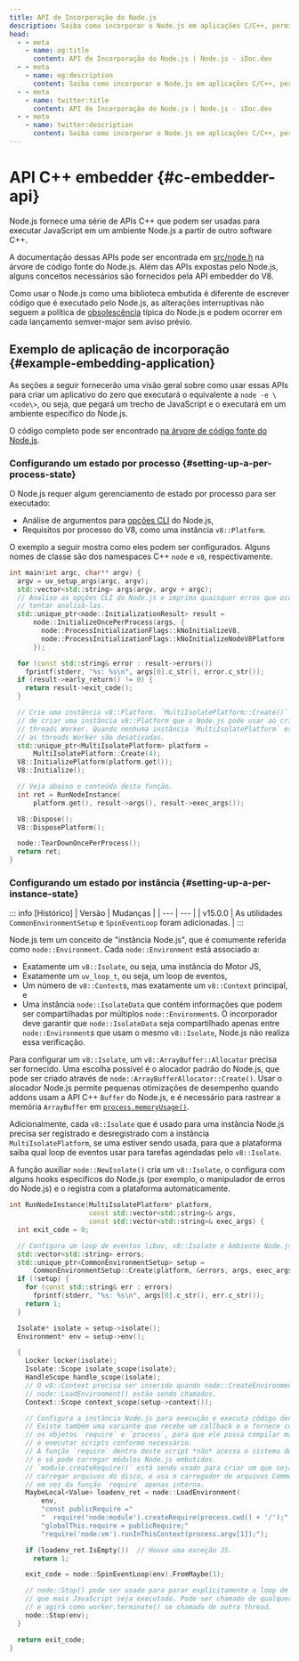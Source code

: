 ```yaml
---
title: API de Incorporação do Node.js
description: Saiba como incorporar o Node.js em aplicações C/C++, permitindo que os desenvolvedores utilizem o runtime JavaScript do Node.js dentro de suas aplicações nativas.
head:
  - - meta
    - name: og:title
      content: API de Incorporação do Node.js | Node.js - iDoc.dev
  - - meta
    - name: og:description
      content: Saiba como incorporar o Node.js em aplicações C/C++, permitindo que os desenvolvedores utilizem o runtime JavaScript do Node.js dentro de suas aplicações nativas.
  - - meta
    - name: twitter:title
      content: API de Incorporação do Node.js | Node.js - iDoc.dev
  - - meta
    - name: twitter:description
      content: Saiba como incorporar o Node.js em aplicações C/C++, permitindo que os desenvolvedores utilizem o runtime JavaScript do Node.js dentro de suas aplicações nativas.
---
```



# API C++ embedder {#c-embedder-api}

Node.js fornece uma série de APIs C++ que podem ser usadas para executar JavaScript em um ambiente Node.js a partir de outro software C++.

A documentação dessas APIs pode ser encontrada em [src/node.h](https://github.com/nodejs/node/blob/HEAD/src/node.h) na árvore de código fonte do Node.js. Além das APIs expostas pelo Node.js, alguns conceitos necessários são fornecidos pela API embedder do V8.

Como usar o Node.js como uma biblioteca embutida é diferente de escrever código que é executado pelo Node.js, as alterações interruptivas não seguem a política de [obsolescência](/pt/nodejs/api/deprecations) típica do Node.js e podem ocorrer em cada lançamento semver-major sem aviso prévio.

## Exemplo de aplicação de incorporação {#example-embedding-application}

As seções a seguir fornecerão uma visão geral sobre como usar essas APIs para criar um aplicativo do zero que executará o equivalente a `node -e \<code\>`, ou seja, que pegará um trecho de JavaScript e o executará em um ambiente específico do Node.js.

O código completo pode ser encontrado [na árvore de código fonte do Node.js](https://github.com/nodejs/node/blob/HEAD/test/embedding/embedtest.cc).

### Configurando um estado por processo {#setting-up-a-per-process-state}

O Node.js requer algum gerenciamento de estado por processo para ser executado:

- Análise de argumentos para [opções CLI](/pt/nodejs/api/cli) do Node.js,
- Requisitos por processo do V8, como uma instância `v8::Platform`.

O exemplo a seguir mostra como eles podem ser configurados. Alguns nomes de classe são dos namespaces C++ `node` e `v8`, respectivamente.

```C++ [C++]
int main(int argc, char** argv) {
  argv = uv_setup_args(argc, argv);
  std::vector<std::string> args(argv, argv + argc);
  // Analise as opções CLI do Node.js e imprima quaisquer erros que ocorreram ao
  // tentar analisá-las.
  std::unique_ptr<node::InitializationResult> result =
      node::InitializeOncePerProcess(args, {
        node::ProcessInitializationFlags::kNoInitializeV8,
        node::ProcessInitializationFlags::kNoInitializeNodeV8Platform
      });

  for (const std::string& error : result->errors())
    fprintf(stderr, "%s: %s\n", args[0].c_str(), error.c_str());
  if (result->early_return() != 0) {
    return result->exit_code();
  }

  // Crie uma instância v8::Platform. `MultiIsolatePlatform::Create()` é uma maneira
  // de criar uma instância v8::Platform que o Node.js pode usar ao criar
  // threads Worker. Quando nenhuma instância `MultiIsolatePlatform` está presente,
  // as threads Worker são desativadas.
  std::unique_ptr<MultiIsolatePlatform> platform =
      MultiIsolatePlatform::Create(4);
  V8::InitializePlatform(platform.get());
  V8::Initialize();

  // Veja abaixo o conteúdo desta função.
  int ret = RunNodeInstance(
      platform.get(), result->args(), result->exec_args());

  V8::Dispose();
  V8::DisposePlatform();

  node::TearDownOncePerProcess();
  return ret;
}
```

### Configurando um estado por instância {#setting-up-a-per-instance-state}

::: info [Histórico]
| Versão | Mudanças |
| --- | --- |
| v15.0.0 | As utilidades `CommonEnvironmentSetup` e `SpinEventLoop` foram adicionadas. |
:::

Node.js tem um conceito de "instância Node.js", que é comumente referida como `node::Environment`. Cada `node::Environment` está associado a:

- Exatamente um `v8::Isolate`, ou seja, uma instância do Motor JS,
- Exatamente um `uv_loop_t`, ou seja, um loop de eventos,
- Um número de `v8::Context`s, mas exatamente um `v8::Context` principal, e
- Uma instância `node::IsolateData` que contém informações que podem ser compartilhadas por múltiplos `node::Environment`s. O incorporador deve garantir que `node::IsolateData` seja compartilhado apenas entre `node::Environment`s que usam o mesmo `v8::Isolate`, Node.js não realiza essa verificação.

Para configurar um `v8::Isolate`, um `v8::ArrayBuffer::Allocator` precisa ser fornecido. Uma escolha possível é o alocador padrão do Node.js, que pode ser criado através de `node::ArrayBufferAllocator::Create()`. Usar o alocador Node.js permite pequenas otimizações de desempenho quando addons usam a API C++ `Buffer` do Node.js, e é necessário para rastrear a memória `ArrayBuffer` em [`process.memoryUsage()`](/pt/nodejs/api/process#processmemoryusage).

Adicionalmente, cada `v8::Isolate` que é usado para uma instância Node.js precisa ser registrado e desregistrado com a instância `MultiIsolatePlatform`, se uma estiver sendo usada, para que a plataforma saiba qual loop de eventos usar para tarefas agendadas pelo `v8::Isolate`.

A função auxiliar `node::NewIsolate()` cria um `v8::Isolate`, o configura com alguns hooks específicos do Node.js (por exemplo, o manipulador de erros do Node.js) e o registra com a plataforma automaticamente.

```C++ [C++]
int RunNodeInstance(MultiIsolatePlatform* platform,
                    const std::vector<std::string>& args,
                    const std::vector<std::string>& exec_args) {
  int exit_code = 0;

  // Configura um loop de eventos libuv, v8::Isolate e Ambiente Node.js.
  std::vector<std::string> errors;
  std::unique_ptr<CommonEnvironmentSetup> setup =
      CommonEnvironmentSetup::Create(platform, &errors, args, exec_args);
  if (!setup) {
    for (const std::string& err : errors)
      fprintf(stderr, "%s: %s\n", args[0].c_str(), err.c_str());
    return 1;
  }

  Isolate* isolate = setup->isolate();
  Environment* env = setup->env();

  {
    Locker locker(isolate);
    Isolate::Scope isolate_scope(isolate);
    HandleScope handle_scope(isolate);
    // O v8::Context precisa ser inserido quando node::CreateEnvironment() e
    // node::LoadEnvironment() estão sendo chamados.
    Context::Scope context_scope(setup->context());

    // Configura a instância Node.js para execução e executa código dentro dela.
    // Existe também uma variante que recebe um callback e o fornece com
    // os objetos `require` e `process`, para que ele possa compilar manualmente
    // e executar scripts conforme necessário.
    // A função `require` dentro deste script *não* acessa o sistema de arquivos,
    // e só pode carregar módulos Node.js embutidos.
    // `module.createRequire()` está sendo usado para criar um que seja capaz de
    // carregar arquivos do disco, e usa o carregador de arquivos CommonJS padrão
    // em vez da função `require` apenas interna.
    MaybeLocal<Value> loadenv_ret = node::LoadEnvironment(
        env,
        "const publicRequire ="
        "  require('node:module').createRequire(process.cwd() + '/');"
        "globalThis.require = publicRequire;"
        "require('node:vm').runInThisContext(process.argv[1]);");

    if (loadenv_ret.IsEmpty())  // Houve uma exceção JS.
      return 1;

    exit_code = node::SpinEventLoop(env).FromMaybe(1);

    // node::Stop() pode ser usado para parar explicitamente o loop de eventos e impedir
    // que mais JavaScript seja executado. Pode ser chamado de qualquer thread,
    // e agirá como worker.terminate() se chamado de outra thread.
    node::Stop(env);
  }

  return exit_code;
}
```
